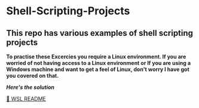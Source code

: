 # Shell-Scripting-Projects
## This repo has various examples of shell scripting projects

**To practise these Excercies you require a Linux environment. If you are worried of not having access to a Linux environment or If you are using a Windows machine and want to get a feel of Linux, don't worry I have got you covered on that.**

**_Here's the solution_**

[📂 WSL README](WSL/README.md)

